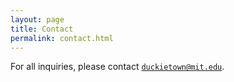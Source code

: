 ```yaml
---
layout: page
title: Contact
permalink: contact.html
---
```


For all inquiries, please contact [`duckietown@mit.edu`](mailto:duckietown@mit.edu).

<!-- 
Duckietown is a distributed project -->

